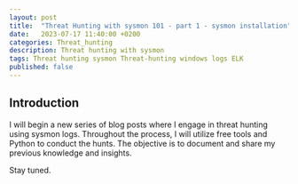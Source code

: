```yaml
---
layout: post
title:  "Threat Hunting with sysmon 101 - part 1 - sysmon installation"
date:   2023-07-17 11:40:00 +0200
categories: Threat_hunting
description: Threat hunting with sysmon 
tags: Threat hunting sysmon Threat-hunting windows logs ELK
published: false
---
```

## **Introduction**

I will begin a new series of blog posts where I engage in threat hunting using sysmon logs. Throughout the process, I will utilize free tools and Python to conduct the hunts. The objective is to document and share my previous knowledge and insights.





Stay tuned.
